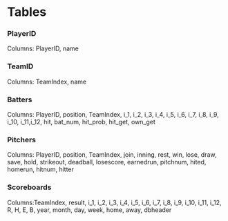 
# Tables
### PlayerID  
Columns: PlayerID, name
### TeamID  
 Columns: TeamIndex, name
### Batters  
 Columns: PlayerID, position, TeamIndex, i_1, i_2, i_3, i_4, i_5, i_6, i_7, i_8, i_9, i_10, i_11,i_12, hit, bat_num, hit_prob, hit_get, own_get
### Pitchers 
 Columns: PlayerID, position, TeamIndex, join, inning, rest, win, lose, draw, save, hold, strikeout, deadball, losescore, earnedrun, pitchnum, hited, homerun, hitnum, hitter
### Scoreboards
 Columns:TeamIndex, result, i_1, i_2, i_3, i_4, i_5, i_6, i_7, i_8, i_9, i_10, i_11, i_12, R, H, E, B, year, month, day, week, home, away, dbheader
